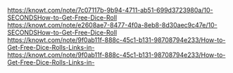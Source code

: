 <p>
<a href="https://knowt.com/note/7c07117b-9b94-4711-ab51-699d3723980a/10-SECONDSHow-to-Get-Free-Dice-Roll">https://knowt.com/note/7c07117b-9b94-4711-ab51-699d3723980a/10-SECONDSHow-to-Get-Free-Dice-Roll</a><br>
<a href="https://knowt.com/note/e2608ae7-8477-4f0a-8eb8-8d30aec9c47e/10-SECONDSHow-to-Get-Free-Dice-Roll">https://knowt.com/note/e2608ae7-8477-4f0a-8eb8-8d30aec9c47e/10-SECONDSHow-to-Get-Free-Dice-Roll</a><br>
<a href="https://knowt.com/note/9f0ab11f-888c-45c1-b131-98708794e233/How-to-Get-Free-Dice-Rolls-Links-in-">https://knowt.com/note/9f0ab11f-888c-45c1-b131-98708794e233/How-to-Get-Free-Dice-Rolls-Links-in-</a><br>
<a href="https://knowt.com/note/9f0ab11f-888c-45c1-b131-98708794e233/How-to-Get-Free-Dice-Rolls-Links-in-">https://knowt.com/note/9f0ab11f-888c-45c1-b131-98708794e233/How-to-Get-Free-Dice-Rolls-Links-in-</a>
</p>
